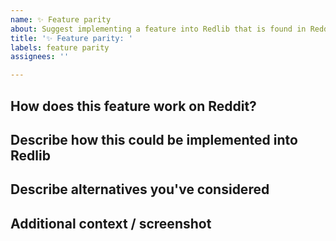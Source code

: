 ```yaml
---
name: ✨ Feature parity
about: Suggest implementing a feature into Redlib that is found in Reddit.com
title: '✨ Feature parity: '
labels: feature parity
assignees: ''

---
```


## How does this feature work on Reddit?
<!--
  A clear and concise description of what the feature is.
-->

## Describe how this could be implemented into Redlib
<!--
  A clear and concise description of what you want to happen.
-->

## Describe alternatives you've considered
<!--
  A clear and concise description of any alternative solutions or features you've considered.
-->

## Additional context / screenshot
<!--
  Add any other context or screenshots about the feature parity request here.
-->
